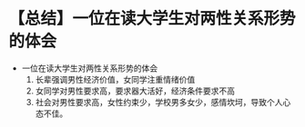 # 【总结】一位在读大学生对两性关系形势的体会

-   一位在读大学生对两性关系形势的体会
    1.  长辈强调男性经济价值，女同学注重情绪价值
    2.  女同学对男性要求高，要求器大活好，经济条件要求不高
    3.  社会对男性要求高，女性约束少，学校男多女少，感情坎坷，导致个人心态不佳。